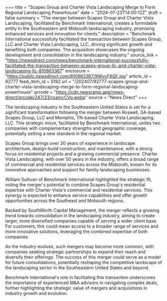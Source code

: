 +++
title = "Scapes Group and Charter Vista Landscaping Merge to Form Regional Landscaping Powerhouse"
date = "2024-07-23T14:00:12Z"
draft = false
summary = "The merger between Scapes Group and Charter Vista Landscaping, facilitated by Benchmark International, creates a formidable entity in the Southeastern and Midsouth landscaping industry, promising enhanced services and innovation for clients."
description = "Benchmark International successfully facilitated the transaction between Scapes Group, LLC and Charter Vista Landscaping, LLC, driving significant growth and benefiting both companies. The acquisition showcases the ongoing development and consolidation in the landscaping industry."
source_link = "https://newsdirect.com/news/benchmark-international-successfully-facilitated-the-transaction-between-scapes-group-llc-and-charter-vista-landscaping-llc-810863367"
enclosure = "https://public.newsdirect.com/810863367/9WvvF6QF.jpg"
article_id = 92777
feed_item_id = 5192
url = "/202407/92777-scapes-group-and-charter-vista-landscaping-merge-to-form-regional-landscaping-powerhouse"
qrcode = "https://cdn.newsramp.app/news-direct/qrcode/247/23/roamcCVq.webp"
source = "News Direct"
+++

<p>The landscaping industry in the Southeastern United States is set for a significant transformation following the merger between Roswell, GA-based Scapes Group, LLC and Memphis, TN-based Charter Vista Landscaping, LLC. This strategic move, facilitated by Benchmark International, unites two companies with complementary strengths and geographic coverage, potentially setting a new standard in the regional market.</p><p>Scapes Group brings over 30 years of experience in landscape architecture, design-build construction, and maintenance, with a strong focus on residential projects and a growing commercial presence. Charter Vista Landscaping, with over 50 years in the industry, offers a broad range of commercial and residential services across the Midsouth, known for its innovative approaches and support for family landscaping businesses.</p><p>William Sullivan of Benchmark International highlighted the strategic fit, noting the merger's potential to combine Scapes Group's residential expertise with Charter Vista's commercial and residential services. This synergy is expected to enhance service capabilities and offer growth opportunities across the Southeast and Midsouth regions.</p><p>Backed by SouthWorth Capital Management, the merger reflects a growing trend towards consolidation in the landscaping industry, aiming to create larger, more diversified companies capable of serving a wider client base. For customers, this could mean access to a broader range of services and more innovative solutions, leveraging the combined expertise of both companies.</p><p>As the industry evolves, such mergers may become more common, with companies seeking strategic partnerships to expand their reach and diversify their offerings. The success of this merger could serve as a model for future consolidations, potentially reshaping the competitive landscape of the landscaping sector in the Southeastern United States and beyond.</p><p>Benchmark International's role in facilitating this transaction underscores the importance of experienced M&A advisors in navigating complex deals, further highlighting the strategic value of mergers and acquisitions in industry growth and evolution.</p>